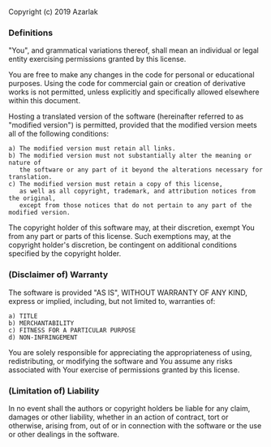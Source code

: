Copyright (c) 2019 Azarlak

### Definitions

"You", and grammatical variations thereof, shall mean an individual or legal entity exercising permissions granted by this license.

You are free to make any changes in the code for personal or educational purposes. 
Using the code for commercial gain or creation of derivative works is not permitted,
unless explicitly and specifically allowed elsewhere within this document.

Hosting a translated version of the software (hereinafter referred to as "modified version")
is permitted, provided that the modified version meets all of the following conditions:

	a) The modified version must retain all links.
	b) The modified version must not substantially alter the meaning or nature of
	   the software or any part of it beyond the alterations necessary for translation.
	c) The modified version must retain a copy of this license,
	   as well as all copyright, trademark, and attribution notices from the original,
	   except from those notices that do not pertain to any part of the modified version.

The copyright holder of this software may, at their discretion, exempt You from any part or parts of this license. Such exemptions may, at the copyright holder's discretion, be contingent on additional conditions specified by the copyright holder.

### (Disclaimer of) Warranty
The software is provided "AS IS", WITHOUT WARRANTY OF ANY KIND, express or
implied, including, but not limited to, warranties of:

	a) TITLE
	b) MERCHANTABILITY
	c) FITNESS FOR A PARTICULAR PURPOSE
	d) NON-INFRINGEMENT
You are solely responsible for appreciating the appropriateness of using, redistributing, or modifying the software and You assume any risks associated with Your exercise of permissions granted by this license.

### (Limitation of) Liability
In no event shall the authors or copyright holders
be liable for any claim, damages or other liability,
whether in an action of contract, tort or otherwise,
arising from, out of or in connection with the software
or the use or other dealings in the software.
